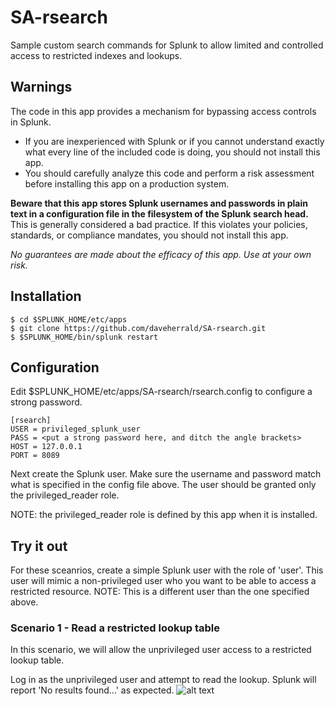 # SA-rsearch
Sample custom search commands for Splunk to allow limited and controlled access to restricted indexes and lookups.

## Warnings
The code in this app provides a mechanism for bypassing access controls in Splunk. 

* If you are inexperienced with Splunk or if you cannot understand exactly what every line of the included code is doing, you should not install this app. 
* You should carefully analyze this code and perform a risk assessment before installing this app on a production system. 

**Beware that this app stores Splunk usernames and passwords in plain text in a configuration file in the filesystem of the Splunk search head.** This is generally considered a bad practice. If this violates your policies, standards, or compliance mandates, you should not install this app.


*No guarantees are made about the efficacy of this app. Use at your own risk.*


## Installation
```
$ cd $SPLUNK_HOME/etc/apps
$ git clone https://github.com/daveherrald/SA-rsearch.git
$ $SPLUNK_HOME/bin/splunk restart
```

## Configuration
Edit $SPLUNK_HOME/etc/apps/SA-rsearch/rsearch.config to configure a strong password.
```
[rsearch]
USER = privileged_splunk_user
PASS = <put a strong password here, and ditch the angle brackets>
HOST = 127.0.0.1
PORT = 8089
```

Next create the Splunk user. Make sure the username and password match what is specified in the config file above. The user should be granted only the privileged_reader role. 

NOTE: the privileged_reader role is defined by this app when it is installed.

## Try it out
For these sceanrios, create a simple Splunk user with the role of 'user'. This user will mimic a non-privileged user who you want to be able to access a restricted resource. NOTE: This is a different user than the one specified above.

### Scenario 1 - Read a restricted lookup table
In this scenario, we will allow the unprivileged user access to a restricted lookup table.

Log in as the unprivileged user and attempt to read the lookup. Splunk will report 'No results found...' as expected.
![alt text](https://github.com/daveherrald/SA-rsearch/raw/master/src/images/failed-inputlookup.png "Logo Title Text 1")



